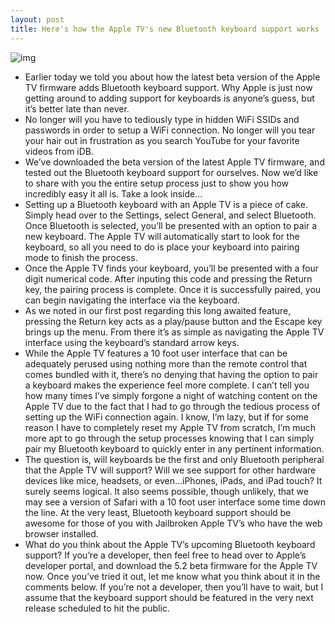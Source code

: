 ```yaml
---
layout: post
title: Here's how the Apple TV's new Bluetooth keyboard support works
---
```

![img](http://media.idownloadblog.com/wp-content/uploads/2012/12/Apple-TV-Bluetooth-Keyboard-Setup-Keyboard.jpg)
* Earlier today we told you about how the latest beta version of the Apple TV firmware adds Bluetooth keyboard support. Why Apple is just now getting around to adding support for keyboards is anyone’s guess, but it’s better late than never.
* No longer will you have to tediously type in hidden WiFi SSIDs and passwords in order to setup a WiFi connection. No longer will you tear your hair out in frustration as you search YouTube for your favorite videos from iDB.
* We’ve downloaded the beta version of the latest Apple TV firmware, and tested out the Bluetooth keyboard support for ourselves. Now we’d like to share with you the entire setup process just to show you how incredibly easy it all is. Take a look inside…
* Setting up a Bluetooth keyboard with an Apple TV is a piece of cake. Simply head over to the Settings, select General, and select Bluetooth. Once Bluetooth is selected, you’ll be presented with an option to pair a new keyboard. The Apple TV will automatically start to look for the keyboard, so all you need to do is place your keyboard into pairing mode to finish the process.
* Once the Apple TV finds your keyboard, you’ll be presented with a four digit numerical code. After inputing this code and pressing the Return key, the pairing process is complete. Once it is successfully paired, you can begin navigating the interface via the keyboard.
* As we noted in our first post regarding this long awaited feature, pressing the Return key acts as a play/pause button and the Escape key brings up the menu. From there it’s as simple as navigating the Apple TV interface using the keyboard’s standard arrow keys.
* While the Apple TV features a 10 foot user interface that can be adequately perused using nothing more than the remote control that comes bundled with it, there’s no denying that having the option to pair a keyboard makes the experience feel more complete. I can’t tell you how many times I’ve simply forgone a night of watching content on the Apple TV due to the fact that I had to go through the tedious process of setting up the WiFi connection again. I know, I’m lazy, but if for some reason I have to completely reset my Apple TV from scratch, I’m much more apt to go through the setup processes knowing that I can simply pair my Bluetooth keyboard to quickly enter in any pertinent information.
* The question is, will keyboards be the first and only Bluetooth peripheral that the Apple TV will support? Will we see support for other hardware devices like mice, headsets, or even…iPhones, iPads, and iPad touch? It surely seems logical. It also seems possible, though unlikely, that we may see a version of Safari with a 10 foot user interface some time down the line. At the very least, Bluetooth keyboard support should be awesome for those of you with Jailbroken Apple TV’s who have the web browser installed.
* What do you think about the Apple TV’s upcoming Bluetooth keyboard support? If you’re a developer, then feel free to head over to Apple’s developer portal, and download the 5.2 beta firmware for the Apple TV now. Once you’ve tried it out, let me know what you think about it in the comments below. If you’re not a developer, then you’ll have to wait, but I assume that the keyboard support should be featured in the very next release scheduled to hit the public.

